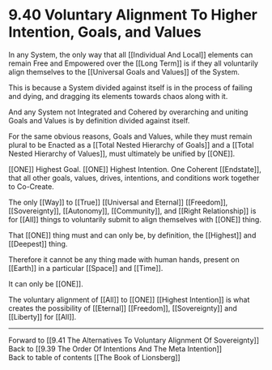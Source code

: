 # 9.40 Voluntary Alignment To Higher Intention, Goals, and Values

In any System, the only way that all [[Individual And Local]] elements can remain Free and Empowered over the [[Long Term]] is if they all voluntarily align themselves to the [[Universal Goals and Values]] of the System. 

This is because a System divided against itself is in the process of failing and dying, and dragging its elements towards chaos along with it. 

And any System not Integrated and Cohered by overarching and uniting Goals and Values is by definition divided against itself. 

For the same obvious reasons, Goals and Values, while they must remain plural to be Enacted as a [[Total Nested Hierarchy of Goals]] and a [[Total Nested Hierarchy of Values]], must ultimately be unified by [[ONE]]. 

[[ONE]] Highest Goal. [[ONE]] Highest Intention. One Coherent [[Endstate]], that all other goals, values, drives, intentions, and conditions work together to Co-Create. 

The only [[Way]] to [[True]] [[Universal and Eternal]] [[Freedom]], [[Sovereignty]], [[Autonomy]], [[Community]], and [[Right Relationship]] is for [[All]] things to voluntarily submit to align themselves with [[ONE]] thing. 

That [[ONE]] thing must and can only be, by definition, the [[Highest]] and [[Deepest]] thing. 

Therefore it cannot be any thing made with human hands, present on [[Earth]] in a particular [[Space]] and [[Time]]. 

It can only be [[ONE]]. 

The voluntary alignment of [[All]] to [[ONE]] [[Highest Intention]] is what creates the possibility of [[Eternal]] [[Freedom]], [[Sovereignty]] and [[Liberty]] for [[All]]. 

___

Forward to [[9.41 The Alternatives To Voluntary Alignment Of Sovereignty]]             
Back to [[9.39 The Order Of Intentions And The Meta Intention]]                  
Back to table of contents [[The Book of Lionsberg]]  

